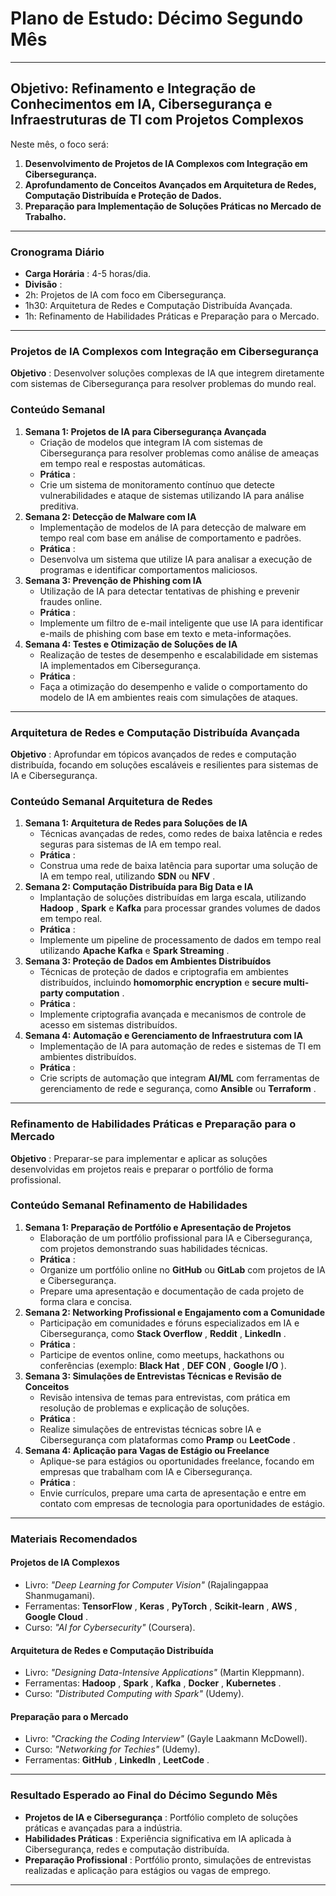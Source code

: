 
# **Plano de Estudo: Décimo Segundo Mês**

---

## **Objetivo: Refinamento e Integração de Conhecimentos em IA, Cibersegurança e Infraestruturas de TI com Projetos Complexos**

Neste mês, o foco será:

1. **Desenvolvimento de Projetos de IA Complexos com Integração em Cibersegurança.**
2. **Aprofundamento de Conceitos Avançados em Arquitetura de Redes, Computação Distribuída e Proteção de Dados.**
3. **Preparação para Implementação de Soluções Práticas no Mercado de Trabalho.**

---

### **Cronograma Diário**

* **Carga Horária** : 4-5 horas/dia.
* **Divisão** :
* 2h: Projetos de IA com foco em Cibersegurança.
* 1h30: Arquitetura de Redes e Computação Distribuída Avançada.
* 1h: Refinamento de Habilidades Práticas e Preparação para o Mercado.

---

### **Projetos de IA Complexos com Integração em Cibersegurança**

 **Objetivo** : Desenvolver soluções complexas de IA que integrem diretamente com sistemas de Cibersegurança para resolver problemas do mundo real.

### **Conteúdo Semanal**

1. **Semana 1: Projetos de IA para Cibersegurança Avançada**
   * Criação de modelos que integram IA com sistemas de Cibersegurança para resolver problemas como análise de ameaças em tempo real e respostas automáticas.
   * **Prática** :
   * Crie um sistema de monitoramento contínuo que detecte vulnerabilidades e ataque de sistemas utilizando IA para análise preditiva.
2. **Semana 2: Detecção de Malware com IA**
   * Implementação de modelos de IA para detecção de malware em tempo real com base em análise de comportamento e padrões.
   * **Prática** :
   * Desenvolva um sistema que utilize IA para analisar a execução de programas e identificar comportamentos maliciosos.
3. **Semana 3: Prevenção de Phishing com IA**
   * Utilização de IA para detectar tentativas de phishing e prevenir fraudes online.
   * **Prática** :
   * Implemente um filtro de e-mail inteligente que use IA para identificar e-mails de phishing com base em texto e meta-informações.
4. **Semana 4: Testes e Otimização de Soluções de IA**
   * Realização de testes de desempenho e escalabilidade em sistemas IA implementados em Cibersegurança.
   * **Prática** :
   * Faça a otimização do desempenho e valide o comportamento do modelo de IA em ambientes reais com simulações de ataques.

---

### **Arquitetura de Redes e Computação Distribuída Avançada**

 **Objetivo** : Aprofundar em tópicos avançados de redes e computação distribuída, focando em soluções escaláveis e resilientes para sistemas de IA e Cibersegurança.

### **Conteúdo Semanal Arquitetura de Redes**

1. **Semana 1: Arquitetura de Redes para Soluções de IA**
   * Técnicas avançadas de redes, como redes de baixa latência e redes seguras para sistemas de IA em tempo real.
   * **Prática** :
   * Construa uma rede de baixa latência para suportar uma solução de IA em tempo real, utilizando **SDN** ou  **NFV** .
2. **Semana 2: Computação Distribuída para Big Data e IA**
   * Implantação de soluções distribuídas em larga escala, utilizando  **Hadoop** , **Spark** e **Kafka** para processar grandes volumes de dados em tempo real.
   * **Prática** :
   * Implemente um pipeline de processamento de dados em tempo real utilizando **Apache Kafka** e  **Spark Streaming** .
3. **Semana 3: Proteção de Dados em Ambientes Distribuídos**
   * Técnicas de proteção de dados e criptografia em ambientes distribuídos, incluindo **homomorphic encryption** e  **secure multi-party computation** .
   * **Prática** :
   * Implemente criptografia avançada e mecanismos de controle de acesso em sistemas distribuídos.
4. **Semana 4: Automação e Gerenciamento de Infraestrutura com IA**
   * Implementação de IA para automação de redes e sistemas de TI em ambientes distribuídos.
   * **Prática** :
   * Crie scripts de automação que integram **AI/ML** com ferramentas de gerenciamento de rede e segurança, como **Ansible** ou  **Terraform** .

---

### **Refinamento de Habilidades Práticas e Preparação para o Mercado**

 **Objetivo** : Preparar-se para implementar e aplicar as soluções desenvolvidas em projetos reais e preparar o portfólio de forma profissional.

### **Conteúdo Semanal Refinamento de Habilidades**

1. **Semana 1: Preparação de Portfólio e Apresentação de Projetos**
   * Elaboração de um portfólio profissional para IA e Cibersegurança, com projetos demonstrando suas habilidades técnicas.
   * **Prática** :
   * Organize um portfólio online no **GitHub** ou **GitLab** com projetos de IA e Cibersegurança.
   * Prepare uma apresentação e documentação de cada projeto de forma clara e concisa.
2. **Semana 2: Networking Profissional e Engajamento com a Comunidade**
   * Participação em comunidades e fóruns especializados em IA e Cibersegurança, como  **Stack Overflow** ,  **Reddit** ,  **LinkedIn** .
   * **Prática** :
   * Participe de eventos online, como meetups, hackathons ou conferências (exemplo:  **Black Hat** ,  **DEF CON** ,  **Google I/O** ).
3. **Semana 3: Simulações de Entrevistas Técnicas e Revisão de Conceitos**
   * Revisão intensiva de temas para entrevistas, com prática em resolução de problemas e explicação de soluções.
   * **Prática** :
   * Realize simulações de entrevistas técnicas sobre IA e Cibersegurança com plataformas como **Pramp** ou  **LeetCode** .
4. **Semana 4: Aplicação para Vagas de Estágio ou Freelance**
   * Aplique-se para estágios ou oportunidades freelance, focando em empresas que trabalham com IA e Cibersegurança.
   * **Prática** :
   * Envie currículos, prepare uma carta de apresentação e entre em contato com empresas de tecnologia para oportunidades de estágio.

---

### **Materiais Recomendados**

#### **Projetos de IA Complexos**

* Livro: *"Deep Learning for Computer Vision"* (Rajalingappaa Shanmugamani).
* Ferramentas:  **TensorFlow** ,  **Keras** ,  **PyTorch** ,  **Scikit-learn** ,  **AWS** ,  **Google Cloud** .
* Curso: *"AI for Cybersecurity"* (Coursera).

#### **Arquitetura de Redes e Computação Distribuída**

* Livro: *"Designing Data-Intensive Applications"* (Martin Kleppmann).
* Ferramentas:  **Hadoop** ,  **Spark** ,  **Kafka** ,  **Docker** ,  **Kubernetes** .
* Curso: *"Distributed Computing with Spark"* (Udemy).

#### **Preparação para o Mercado**

* Livro: *"Cracking the Coding Interview"* (Gayle Laakmann McDowell).
* Curso: *"Networking for Techies"* (Udemy).
* Ferramentas:  **GitHub** ,  **LinkedIn** ,  **LeetCode** .

---

### **Resultado Esperado ao Final do Décimo Segundo Mês**

* **Projetos de IA e Cibersegurança** : Portfólio completo de soluções práticas e avançadas para a indústria.
* **Habilidades Práticas** : Experiência significativa em IA aplicada à Cibersegurança, redes e computação distribuída.
* **Preparação Profissional** : Portfólio pronto, simulações de entrevistas realizadas e aplicação para estágios ou vagas de emprego.

---
